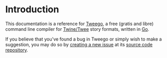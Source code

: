 <!-- ***********************************************************************************************
	Introduction
************************************************************************************************ -->
<h1 id="introduction">Introduction</h1>

This documentation is a reference for [Tweego](http://www.motoslave.net/tweego/), a free (gratis and libre) command line compiler for [Twine/Twee](http://twinery.org/) story formats, written in [Go](http://golang.org/).

If you believe that you've found a bug in Tweego or simply wish to make a suggestion, you may do so by [creating a new issue](https://github.com/tmedwards/tweego/issues) at its [source code repository](https://github.com/tmedwards/tweego).
